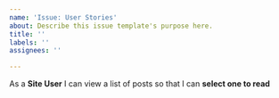 ```yaml
---
name: 'Issue: User Stories'
about: Describe this issue template's purpose here.
title: ''
labels: ''
assignees: ''

---
```


As a **Site User** I can view a list of posts so that I can **select one to read**
